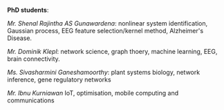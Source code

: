 **PhD students**:

*Mr. Shenal Rajintha AS Gunawardena*: 
nonlinear system identification, Gaussian process, EEG feature selection/kernel method, Alzheimer's Disease.

*Mr. Dominik Klepl*:
network science, graph thoery, machine learning, EEG, brain connectivity.

*Ms. Sivasharmini Ganeshamoorthy*:
plant systems biology, network inference, gene regulatory networks

*Mr. Ibnu Kurniawan*
IoT, optimisation, mobile computing and communications
